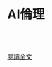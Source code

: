 # AI倫理

<!--more-->
<!--228-->
<br><br/>

[閱讀全文](https://www.ibm.com/tw-zh/artificial-intelligence/ethics)

